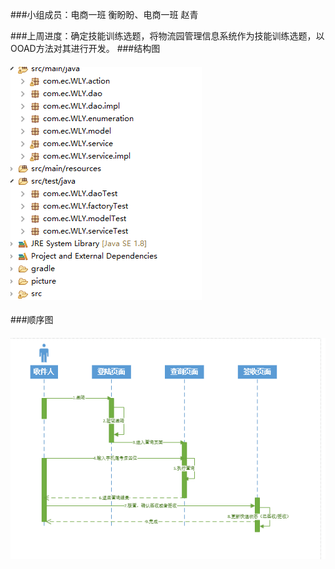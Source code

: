 ###小组成员：电商一班 衡盼盼、电商一班 赵青

###上周进度：确定技能训练选题，将物流园管理信息系统作为技能训练选题，以OOAD方法对其进行开发。
###结构图
#### ![image](https://github.com/MISDESIGN/O-O/blob/master/1.PNG)
###顺序图
#### ![image](https://github.com/MISDESIGN/O-O/blob/master/2.PNG)

